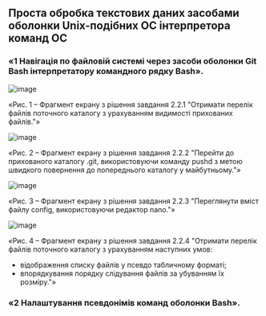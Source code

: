 ## Проста обробка текстових даних засобами оболонки Unix-подібних ОС інтерпретора команд ОС

### «1 Навігація по файловій системі через засоби оболонки Git Bash інтерпретатору командного рядку Bash».

![image](https://user-images.githubusercontent.com/127737516/232071312-9dcdfcc8-b279-46fb-9dea-328a8a083fda.png)

«Рис. 1 – Фрагмент екрану з рішення завдання 2.2.1 "Отримати перелік файлів поточного каталогу з урахуванням видимості прихованих файлів."»

![image](https://user-images.githubusercontent.com/127737516/232073250-dce93555-8cec-4758-880b-c02eca56970b.png)

«Рис. 2 – Фрагмент екрану з рішення завдання 2.2.2 "Перейти до прихованого каталогу .git, використовуючи команду pushd з метою швидкого 
повернення до попереднього каталогу у майбутньому."»

![image](https://user-images.githubusercontent.com/127737516/232074341-7e0acf1d-beb0-4eda-be43-75708a93da64.png)

«Рис. 3 – Фрагмент екрану з рішення завдання 2.2.3 "Переглянути вміст файлу config, використовуючи редактор nano."»

![image](https://user-images.githubusercontent.com/127737516/232076118-8046579a-79fd-4ecc-a81c-755f90e857f4.png)

«Рис. 4 – Фрагмент екрану з рішення завдання 2.2.4 "Отримати перелік файлів поточного каталогу з урахуванням наступних умов:
- відображення списку файлів у псевдо табличному форматі;
- впорядкування порядку слідування файлів за убуванням їх розміру."»

### «2 Налаштування псевдонімів команд оболонки Bash».

